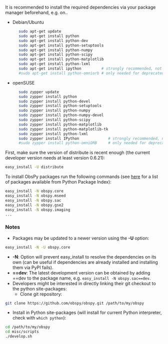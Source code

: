 It is recommended to install the required dependencies via your package manager beforehand, e.g. on.. 

 * Debian/Ubuntu
```bash
      sudo apt-get update
      sudo apt-get install python
      sudo apt-get install python-dev
      sudo apt-get install python-setuptools
      sudo apt-get install python-numpy
      sudo apt-get install python-scipy
      sudo apt-get install python-matplotlib
      sudo apt-get install python-lxml
      sudo apt-get install ipython         # strongly recommended, not necessary
      #sudo apt-get install python-omniorb # only needed for deprecated module obspy.fissures
```
 * openSUSE
```bash
      sudo zypper update
      sudo zypper install python
      sudo zypper install python-devel
      sudo zypper install python-setuptools
      sudo zypper install python-numpy
      sudo zypper install python-numpy-devel
      sudo zypper install python-scipy
      sudo zypper install python-matplotlib
      sudo zypper install python-matplotlib-tk
      sudo zypper install python-lxml
      sudo zypper install IPython             # strongly recommended, not necessary
      #sudo zypper install python-omniORB     # only needed for deprecated module obspy.fissures
```

First, make sure the version of distribute is recent enough (the current developer version needs at least version 0.6.21):

```bash
easy_install -U distribute
```

To install ObsPy packages run the following commands (see [here](http://pypi.python.org/pypi?%3Aaction=search&term=obspy.&submit=search) for a list of packages available from Python Package Index):

```bash
easy_install -N obspy.core
easy_install -N obspy.mseed
easy_install -N obspy.sac
easy_install -N obspy.gse2
easy_install -N obspy.imaging
...
```

### Notes
 * Packages may be updated to a newer version using the **-U** option:
```bash
easy_install -N -U obspy.core
```
 * **-N**: Option will prevent easy_install to resolve the dependencies on its own (can be useful if dependencies are already installed and installing them via PyPI fails).
 * **==dev**: The latest development version can be obtained by adding ==dev to the package name, e.g. `easy_install -N obspy.sac==dev`.
 * Developers might be interested in directly linking their git checkout to the python site-packages:
   * Clone git repository:
```bash
git clone https://github.com/obspy/obspy.git /path/to/my/obspy
```
   * Install in Python site-packages (will install for current Python interpreter, check with `which python`):
```bash
cd /path/to/my/obspy
cd misc/scripts
./develop.sh
```
